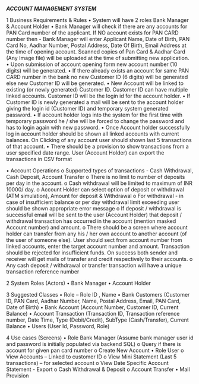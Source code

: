 ***ACCOUNT MANAGEMENT SYSTEM***

1	Business Requirements & Rules
      •	System will have 2 roles Bank Manager & Account Holder
      •	Bank Manager will check if there are any accounts for PAN Card number of the applicant. If NO account exists for PAN CARD number then - Bank Manager will enter Applicant         Name, Date of Birth, PAN Card No, Aadhar Number, Postal Address, Date Of Birth, Email Address at the time of opening account. Scanned copies of Pan Card & Aadhar Card           (Any Image file) will be uploaded at the time of submitting new application.
      •	Upon submission of account opening form new account number (10 digits) will be generated.
      •	If there already exists an account for same PAN CARD number in the bank no new Customer ID (6 digits) will be generated else new Customer ID will be generated.
      •	New Account will be linked to existing (or newly generated) Customer ID. Customer ID can have multiple linked accounts. Customer ID will be the login id for the account        holder.
      •	If Customer ID is newly generated a mail will be sent to the account holder giving the login id (Customer ID) and temporary system generated password.
      •	If account holder logs into the system for the first time with temporary password he / she will be forced to change the password and has to login again with new                password.
      •	Once Account holder successfully log in account holder should be shown all linked accounts with current balances. On Clicking of any account user should shown last 5             transactions of that account.
      •	There should be a provision to show transactions from a user specified date range. User (Account Holder) can export the transactions in CSV format
 



•	Account Operations
      o	Supported types of transactions - Cash Withdrawal, Cash Deposit, Account Transfer
      o	There is no limit to number of deposits per day in the account.
      o	Cash withdrawal will be limited to maximum of INR 10000/ day.
      o	Account Holder can select option of deposit or withdrawal (ATM simulation), Amount for deposit & Withdrawal
      o	For withdrawal - in case of insufficient balance or per day withdrawal limit exceeding user should be shown appropriate error message
      o	If deposit / withdrawal is successful email will be sent to the user (Account Holder) that deposit / withdrawal transaction has occurred in the account (mention masked           Account number) and amount.
      o	There should be a screen where account holder can transfer from any his
      / her own account to another account (of the user of someone else). User should sect from account number from linked accounts, enter the target account number and amount.          Transaction should be rejected for insufficient funds. On success both sender and receiver will get mails of transfer and credit respectively to their accounts.
      o	Any cash deposit / withdrawal or transfer transaction will have a unique transaction reference number


2	System Roles (Actors)
    •	Bank Manager
    •	Account Holder
 



3	Suggested Classes
      •	Role – Role ID , Name
      •	Bank Customers (Customer ID, PAN Card, Aadhar Number, Name, Postal Address, Email, PAN Card, Date of Birth)
      •	Bank Account (Account Number, Customer ID, Current Balance)
      •	Account Transaction (Transaction ID, Transaction reference number, Date Time, Type (Debit/Credit), SubType (Cash/Transfer), Current Balance
      •	Users (User Id, Password, Role)

4	Use cases (Screens)
      •	Role Bank Manager (Assume bank manager user id and password is initially populated via backend SQL)
      o	Query if there is account for given pan card number
      o	Create New Account
      •	Role User
      o	View Accounts – Linked to customer ID
      o	View Mini Statement (Last 5 transactions) – for selected account
      o	View Date Specific Account Statement - Export
      o	Cash Withdrawal & Deposit
      o	Account Transfer
      •	Mail Provision
